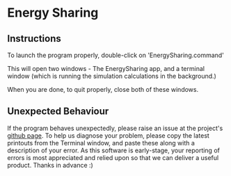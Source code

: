 # Energy Sharing

## Instructions

To launch the program properly, double-click on 'EnergySharing.command'

This will open two windows - The EnergySharing app, and a terminal window (which is running the simulation calculations in the background.)

When you are done, to quit properly, close both of these windows. 

## Unexpected Behaviour

If the program behaves unexpectedly, please raise an issue at the project's [github page](https://github.com/luke-marshall/energy-sharing/issues). To help us diagnose your problem, please copy the latest printouts from the Terminal window, and paste these along with a description of your error. As this software is early-stage, your reporting of errors is most appreciated and relied upon so that we can deliver a useful product. Thanks in advance :)